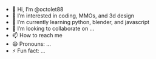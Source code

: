 - 👋 Hi, I’m @octolet88
- 👀 I’m interested in coding, MMOs, and 3d design
- 🌱 I’m currently learning python, blender, and javascript
- 💞️ I’m looking to collaborate on ...
- 📫 How to reach me 
- 😄 Pronouns: ...
- ⚡ Fun fact: ...

<!---
octolet88/octolet88 is a ✨ special ✨ repository because its `README.md` (this file) appears on your GitHub profile.
You can click the Preview link to take a look at your changes.
--->
